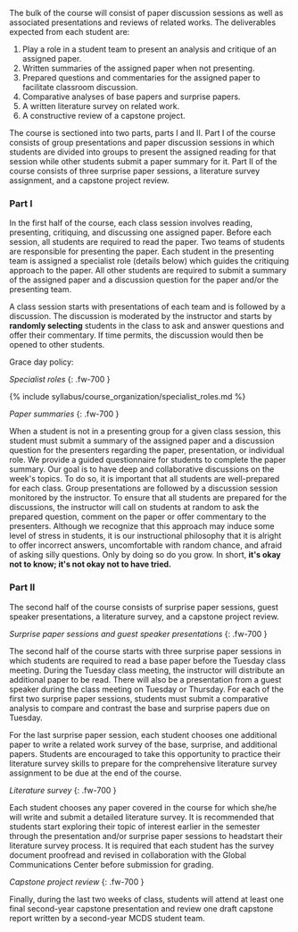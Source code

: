 The bulk of the course will consist of paper discussion sessions as well as associated presentations and reviews of related works. The deliverables expected from each student are:

1. Play a role in a student team to present an analysis and critique of an assigned paper.
2. Written summaries of the assigned paper when not presenting.
3. Prepared questions and commentaries for the assigned paper to facilitate classroom discussion.
4. Comparative analyses of base papers and surprise papers.
5. A written literature survey on related work.
6. A constructive review of a capstone project.

The course is sectioned into two parts, parts I and II. Part I of the course consists of group presentations and paper discussion sessions in which students are divided into groups to present the assigned reading for that session while other students submit a paper summary for it. Part II of the course consists of three surprise paper sessions, a literature survey assignment, and a capstone project review.

### Part I
	
In the first half of the course, each class session involves reading, presenting, critiquing, and discussing one assigned paper. Before each session, all students are required to read the paper. Two teams of students are responsible for presenting the paper. Each student in the presenting team is assigned a specialist role (details below) which guides the critiquing approach to the paper. All other students are required to submit a summary of the assigned paper and a discussion question for the paper and/or the presenting team.

A class session starts with presentations of each team and is followed by a discussion. The discussion is moderated by the instructor and starts by **randomly selecting** students in the class to ask and answer questions and offer their commentary. If time permits, the discussion would then be opened to other students.

Grace day policy:

_Specialist roles_
{: .fw-700 }

{% include syllabus/course_organization/specialist_roles.md %}

_Paper summaries_
{: .fw-700 }
	
When a student is not in a presenting group for a given class session, this student must submit a summary of the assigned paper and a discussion question for the presenters regarding the paper, presentation, or individual role. We provide a guided questionnaire for students to complete the paper summary. Our goal is to have deep and collaborative discussions on the week's topics. To do so, it is important that all students are well-prepared for each class. Group presentations are followed by a discussion session monitored by the instructor. To ensure that all students are prepared for the discussions, the instructor will call on students at random to ask the prepared question, comment on the paper or offer commentary to the presenters. Although we recognize that this approach may induce some level of stress in students, it is our instructional philosophy that it is alright to offer incorrect answers, uncomfortable with random chance, and afraid of asking silly questions. Only by doing so do you grow. In short, **it's okay not to know; it's not okay not to have tried.**

### Part II

The second half of the course consists of surprise paper sessions, guest speaker presentations, a literature survey, and a capstone project review.

_Surprise paper sessions and guest speaker presentations_
{: .fw-700 }

The second half of the course starts with three surprise paper sessions in which students are required to read a base paper before the Tuesday class meeting. During the Tuesday class meeting, the instructor will distribute an additional paper to be read. There will also be a presentation from a guest speaker during the class meeting on Tuesday or Thursday. For each of the first two surprise paper sessions, students must submit a comparative analysis to compare and contrast the base and surprise papers due on Tuesday.

For the last surprise paper session, each student chooses one additional paper to write a related work survey of the base, surprise, and additional papers. Students are encouraged to take this opportunity to practice their literature survey skills to prepare for the comprehensive literature survey assignment to be due at the end of the course.

_Literature survey_
{: .fw-700 }

Each student chooses any paper covered in the course for which she/he will write and submit a detailed literature survey. It is recommended that students start exploring their topic of interest earlier in the semester through the presentation and/or surprise paper sessions to headstart their literature survey process. It is required that each student has the survey document proofread and revised in collaboration with the Global Communications Center before submission for grading.

_Capstone project review_
{: .fw-700 }

Finally, during the last two weeks of class, students will attend at least one final second-year capstone presentation and review one draft capstone report written by a second-year MCDS student team.
